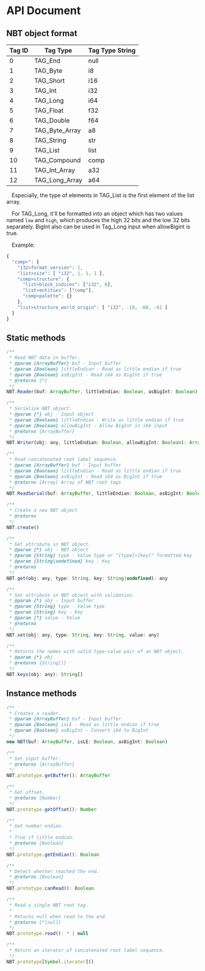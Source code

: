 # API Document
## NBT object format

| Tag ID | Tag Type | Tag Type String |
|  ----  | ---- | ---- |
| 0  | TAG_End | null |
| 1  | TAG_Byte | i8 |
| 2  | TAG_Short | i16 |
| 3  | TAG_Int | i32 |
| 4  | TAG_Long | i64 |
| 5  | TAG_Float | f32 |
| 6  | TAG_Double | f64 |
| 7  | TAG_Byte_Array | a8 |
| 8  | TAG_String | str |
| 9  | TAG_List | list |
| 10 | TAG_Compound | comp |
| 11 | TAG_Int_Array | a32 |
| 12 | TAG_Long_Array | a64 |

&emsp;Especially, the type of elements in TAG_List is the first element of the list array.

&emsp;For TAG_Long, it'll be formatted into an object which has two values named ```low``` and ```high```, 
which produces the high 32 bits and the low 32 bits separately. BigInt also can be used in Tag_Long input when allowBigint is true.

&emsp;Example:

```js
{
  "comp>": {
    "i32>format_version": 1,
    "list>size": [ "i32", 1, 1, 1 ],
    "comp>structure": {
      "list>block_indices": ["i32", 0],
      "list>entities": ["comp"],
      "comp>palette": {}
    },
    "list>structure_world_origin": [ "i32", -18, -60, -61 ]
  }
}
```

## Static methods
```js
/**
 * Read NBT data in buffer.
 * @param {ArrayBuffer} buf - Input buffer
 * @param {Boolean} littleEndian - Read as little endian if true
 * @param {Boolean} asBigInt - Read i64 as BigInt if true
 * @returns {*}
 */
NBT.Reader(buf: ArrayBuffer, littleEndian: Boolean, asBigInt: Boolean): any

/**
 * Serialize NBT object.
 * @param {*} obj - Input object
 * @param {Boolean} littleEndian - Write as little endian if true
 * @param {Boolean} allowBigInt - Allow BigInt in i64 input
 * @returns {ArrayBuffer}
 */
NBT.Writer(obj: any, littleEndian: Boolean, allowBigInt: Boolean): ArrayBuffer

/**
 * Read concatenated root label sequence.
 * @param {ArrayBuffer} buf - Input buffer
 * @param {Boolean} littleEndian - Read as little endian if true
 * @param {Boolean} asBigInt - Read i64 as BigInt if true
 * @returns {Array} Array of NBT root tags
 */
NBT.ReadSerial(buf: ArrayBuffer, littleEndian: Boolean, asBigInt: Boolean): any[]

/**
 * Create a new NBT object
 * @returns 
 */
NBT.create()

/**
 * Get attribute in NBT object.
 * @param {*} obj - NBT object
 * @param {String} type - Value type or "[type]>[key]" formatted key
 * @param {String|undefined} key - Key
 * @returns
 */
NBT.get(obj: any, type: String, key: String|undefined): any

/**
 * Set attribute in NBT object with validation.
 * @param {*} obj - Input buffer
 * @param {String} type - Value type
 * @param {String} key - Key
 * @param {*} value - Value
 * @returns
 */
NBT.set(obj: any, type: String, key: String, value: any)

/**
 * Returns the names with valid type-value pair of an NBT object.
 * @param {*} obj 
 * @returns {String[]}
 */
NBT.keys(obj: any): String[]
```

## Instance methods
```js
/**
 * Creates a reader.
 * @param {ArrayBuffer} buf - Input buffer
 * @param {Boolean} isLE - Read as little endian if true
 * @param {Boolean} asBigInt - Convert i64 to BigInt
 */
new NBT(buf: ArrayBuffer, isLE: Boolean, asBigInt: Boolean)

/**
 * Get input buffer.
 * @returns {ArrayBuffer}
 */
NBT.prototype.getBuffer(): ArrayBuffer

/**
 * Get offset.
 * @returns {Number}
 */
NBT.prototype.getOffset(): Number

/**
 * Get number endian.
 * 
 * True if little endian.
 * @returns {Boolean}
 */
NBT.prototype.getEndian(): Boolean

/**
 * Detect whether reached the end.
 * @returns {Boolean}
 */
NBT.prototype.canRead(): Boolean

/**
 * Read a single NBT root tag.
 * 
 * Returns null when read to the end.
 * @returns {*|null}
 */
NBT.prototype.read(): * | null

/**
 * Return an iterator of concatenated root label sequence.
 */
NBT.prototype[Symbol.iterator]()
```

